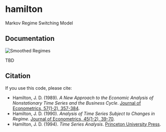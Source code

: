 # hamilton
Markov Regime Switching Model

## Documentation

![Smoothed Regimes](https://github.com/slade-ilidan/hamilton/smoothed_regimes.png)

TBD

## Citation

If you use this code, please cite:
- Hamilton, J. D. (1989). *A New Approach to the Economic Analysis of Nonstationary Time Series and the Business Cycle*. [Journal of Econometrics, 57(1-2), 357-384](https://doi.org/10.1016/0304-4076(93)E0047-A).
- Hamilton, J. D. (1990). *Analysis of Time Series Subject to Changes in Regime*. [Journal of Econometrics, 45(1-2), 39-70](https://doi.org/10.1016/0304-4076(90)90179-Z).
- Hamilton, J. D. (1994). *Time Series Analysis*. [Princeton University Press](https://press.princeton.edu/books/paperback/9780691042893/time-series-analysis).
